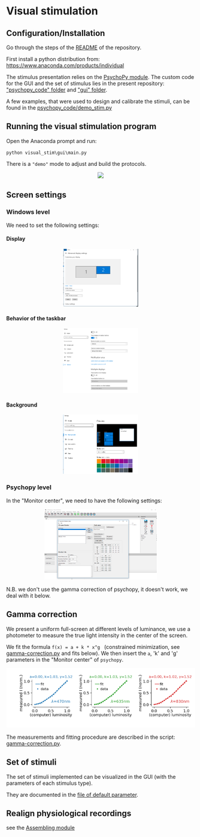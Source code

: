 # Visual stimulation

## Configuration/Installation

Go through the steps of the [README](../README.md) of the repository.

First install a python distribution from: https://www.anaconda.com/products/individual

The stimulus presentation relies on the [PsychoPy module](https://www.psychopy.org).  The custom code for the GUI and the set of stimulus lies in the present repository: ["psychopy_code" folder](./psychopy_code/) and ["gui" folder](./gui/).

A few examples, that were used to design and calibrate the stimuli, can be found in the [psychopy_code/demo_stim.py](./psychopy_code/demo_stim.py)

## Running the visual stimulation program

Open the Anaconda prompt and run:

```
python visual_stim\gui\main.py
```

There is a `"demo"` mode to adjust and build the protocols.

<p align="center">
  <img src="../doc/gui-visual-stim.png"/>
</p>


## Screen settings

### Windows level

We need to set the following settings:

#### Display

<p align="center">
  <img src="../doc/display.png" width="200">
</p>

#### Behavior of the taskbar

<p align="center">
  <img src="../doc/taskbar.png" width="200" >
</p>

#### Background

<p align="center">
  <img src="../doc/background.png" width="200">
</p>

### Psychopy level

In the "Monitor center", we need to have the following settings:

<p align="center">
  <img src="../doc/monitor.png" width="300" >
</p>

N.B. we don't use the gamma correction of psychopy, it doesn't work, we deal with it below.

## Gamma correction

We present a uniform full-screen at different levels of luminance, we use a photometer to measure the true light intensity in the center of the screen.

We fit the formula `f(x) = a + k * x^g ` (constrained minimization, see [gamma-correction.py](./gamma-correction.py) and fits below).
We then insert the `a`, 'k' and 'g' parameters in the "Monitor center" of `psychopy`.

<p align="center">
  <img src="../doc/gamma-correction.png"/>
</p>

The measurements and fitting procedure are described in the script: [gamma-correction.py](./gamma-correction.py).

## Set of stimuli

The set of stimuli implemented can be visualized in the GUI (with the parameters of each stimulus type).

They are documented in the [file of default parameter](./default_params.py).

## Realign physiological recordings

see the [Assembling module](../assembling/README.md)

